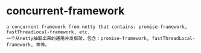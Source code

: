 # concurrent-framework
```
a concurrent framework from netty that contains: promise-framework, fastThreadLocal-framework, etc. 
一个从netty抽取出来的通用并发框架，包含：promise-framework, fastThreadLocal-framework, 等等。
```
